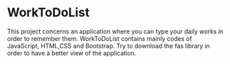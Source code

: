 # WorkToDoList
This project concerns an application where you can type your daily works in order to remember them. WorkToDoList contains mainly codes of JavaScript, HTML,CSS and Bootstrap.
Try to download the fas library in order to have a better view of the application.
